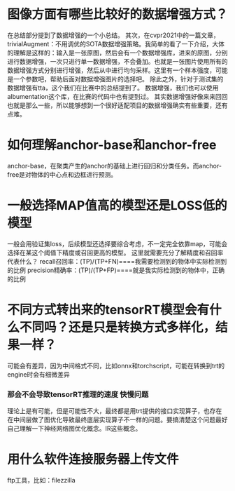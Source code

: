 #  图像方面有哪些比较好的数据增强方式？
在总结部分提到了数据增强的一个小总结。
其次，在cvpr2021中的一篇文章，trivialAugment：不用调优的SOTA数据增强策略。我简单的看了一下介绍，大体的理解是这样的：输入是一张原图，然后会有一个数据增强库，进来的原图，分别进行数据增强，一次只进行单一数据增强，不会叠加。也就是一张图片使用所有的数据增强方式分别进行增强，然后从中进行均匀采样。这里有一个样本强度，可能是一个参数吧，帮助后面对数据增强图片的选择吧。
除此之外，针对于测试集的数据增强有tta，这个我们在比赛中的总结提到了。
数据增强，我们也可以使用albumentation这个库，在比赛的代码中也有提到过。
其实数据增强好像来来回回也就是那么一些，所以能够想到一个很好适配项目的数据增强确实有些重要，还有点难。
# 如何理解anchor-base和anchor-free
anchor-base，在聚类产生的anchor的基础上进行回归和分类任务。而anchor-free是对物体的中心点和边框进行预测。


# 一般选择MAP值高的模型还是LOSS低的模型
一般会用验证集loss，后续模型还选择要综合考虑，不一定完全依靠map，可能会选择在某这个阈值下精度或召回更高的模型。
这里就需要充分了解精度和召回率代表什么？
recall召回率：(TP)/(TP+FN)====我需要检测到的物体中实际检测到的比例
precision精确率：(TP)/(TP+FP)====就是我实际检测到的物体中，正确的比例

# 不同方式转出来的tensorRT模型会有什么不同吗？还是只是转换方式多样化，结果一样？
可能会有差异，因为中间格式不同，比如onnx和torchscript，可能在转换到trt的engine时会有细微差异
### 那会不会导致tensorRT推理的速度 快慢问题
理论上是有可能，但是可能性不大，最终都是用trt提供的接口实现算子，也存在在中间层做了图优化导致最终底层实现算子不一样的问题。要搞清楚这个问题最好自己理解一下神经网络图优化概念。IR这些概念。

# 用什么软件连接服务器上传文件
ftp工具，比如：filezzilla